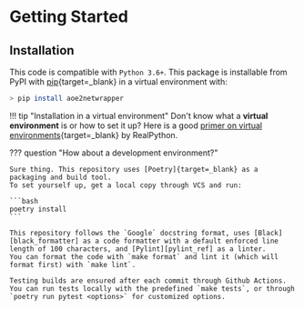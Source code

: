# Getting Started

## Installation

This code is compatible with `Python 3.6+`.
This package is installable from PyPI with [pip]{target=_blank} in a virtual environment with:

```bash
> pip install aoe2netwrapper
```

!!! tip "Installation in a virtual environment"
    Don't know what a **virtual environment** is or how to set it up? Here is a good
    [primer on virtual environments][virtual_env_primer]{target=_blank} by RealPython.

??? question "How about a development environment?"

    Sure thing. This repository uses [Poetry]{target=_blank} as a packaging and build tool. 
    To set yourself up, get a local copy through VCS and run:
    
    ```bash
    poetry install
    ```
    
    This repository follows the `Google` docstring format, uses [Black][black_formatter] as a code formatter with a default enforced line length of 100 characters, and [Pylint][pylint_ref] as a linter.
    You can format the code with `make format` and lint it (which will format first) with `make lint`.
    
    Testing builds are ensured after each commit through Github Actions.
    You can run tests locally with the predefined `make tests`, or through `poetry run pytest <options>` for customized options.


[virtual_env_primer]: https://realpython.com/python-virtual-environments-a-primer/
[black_formatter]: https://github.com/psf/black
[pip]: https://pip.pypa.io/en/stable/
[Poetry]: https://python-poetry.org/
[pylint_ref]: https://www.pylint.org/
